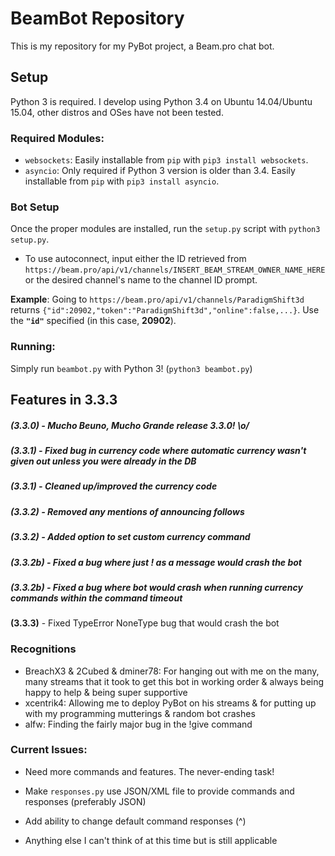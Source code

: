# BeamBot Repository

This is my repository for my PyBot project, a Beam.pro chat bot.

## Setup

Python 3 is required. I develop using Python 3.4 on Ubuntu 14.04/Ubuntu 15.04, other distros and OSes have not been tested.

### Required Modules:

- `websockets`: Easily installable from `pip` with `pip3 install websockets`.
- `asyncio`: Only required if Python 3 version is older than 3.4. Easily installable from `pip` with `pip3 install asyncio`.

### Bot Setup

Once the proper modules are installed, run the `setup.py` script with `python3 setup.py`.

- To use autoconnect, input either the ID retrieved from `https://beam.pro/api/v1/channels/INSERT_BEAM_STREAM_OWNER_NAME_HERE` or the desired channel's name to the channel ID prompt.

 **Example**: Going to `https://beam.pro/api/v1/channels/ParadigmShift3d` returns `{"id":20902,"token":"ParadigmShift3d","online":false,...}`. Use the **`"id"`** specified (in this case, **20902**).

### Running:

Simply run `beambot.py` with Python 3! (`python3 beambot.py`)

## Features in 3.3.3

##### **(3.3.0)** - Mucho Beuno, Mucho Grande release 3.3.0! \o/

##### **(3.3.1)** - Fixed bug in currency code where automatic currency wasn't given out unless you were already in the DB

##### **(3.3.1)** - Cleaned up/improved the currency code

##### **(3.3.2)** - Removed any mentions of announcing follows

##### **(3.3.2)** - Added option to set custom currency command

##### **(3.3.2b)** - Fixed a bug where just ! as a message would crash the bot

##### **(3.3.2b)** - Fixed a bug where bot would crash when running currency commands within the command timeout

**(3.3.3)** - Fixed TypeError NoneType bug that would crash the bot

### Recognitions
- BreachX3 & 2Cubed & dminer78: For hanging out with me on the many, many streams that it took to get this bot in working order & always being happy to help & being super supportive
- xcentrik4: Allowing me to deploy PyBot on his streams & for putting up with my programming mutterings & random bot crashes
- alfw: Finding the fairly major bug in the !give command

### Current Issues:

- Need more commands and features. The never-ending task!

- Make `responses.py` use JSON/XML file to provide commands and responses (preferably JSON)

- Add ability to change default command responses (^)

- Anything else I can't think of at this time but is still applicable
